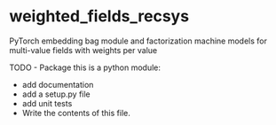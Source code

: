 # weighted_fields_recsys
PyTorch embedding bag module and factorization machine models for multi-value fields with weights per value

TODO - Package this is a python module:
 - add documentation
 - add a setup.py file
 - add unit tests
 - Write the contents of this file.